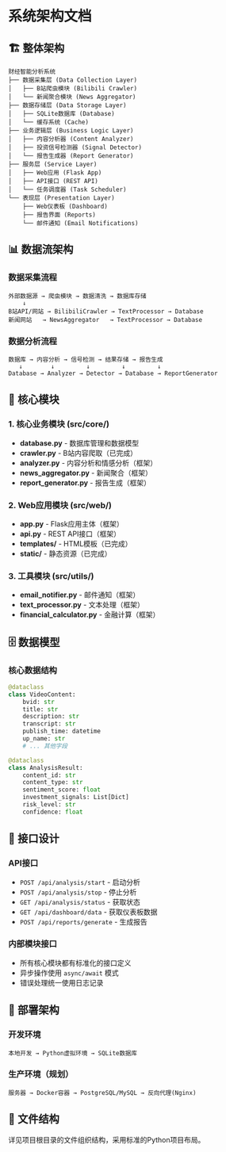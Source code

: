 # 系统架构文档

## 🏗 整体架构

```
财经智能分析系统
├── 数据采集层 (Data Collection Layer)
│   ├── B站爬虫模块 (Bilibili Crawler)
│   └── 新闻聚合模块 (News Aggregator)
├── 数据存储层 (Data Storage Layer)
│   ├── SQLite数据库 (Database)
│   └── 缓存系统 (Cache)
├── 业务逻辑层 (Business Logic Layer)
│   ├── 内容分析器 (Content Analyzer)
│   ├── 投资信号检测器 (Signal Detector)
│   └── 报告生成器 (Report Generator)
├── 服务层 (Service Layer)
│   ├── Web应用 (Flask App)
│   ├── API接口 (REST API)
│   └── 任务调度器 (Task Scheduler)
└── 表现层 (Presentation Layer)
    ├── Web仪表板 (Dashboard)
    ├── 报告界面 (Reports)
    └── 邮件通知 (Email Notifications)
```

## 📊 数据流架构

### 数据采集流程
```
外部数据源 → 爬虫模块 → 数据清洗 → 数据库存储
    ↓
B站API/网站 → BilibiliCrawler → TextProcessor → Database
新闻网站   → NewsAggregator   → TextProcessor → Database
```

### 数据分析流程
```
数据库 → 内容分析 → 信号检测 → 结果存储 → 报告生成
   ↓        ↓         ↓         ↓         ↓
Database → Analyzer → Detector → Database → ReportGenerator
```

## 🔧 核心模块

### 1. 核心业务模块 (src/core/)
- **database.py** - 数据库管理和数据模型
- **crawler.py** - B站内容爬取（已完成）
- **analyzer.py** - 内容分析和情感分析（框架）
- **news_aggregator.py** - 新闻聚合（框架）
- **report_generator.py** - 报告生成（框架）

### 2. Web应用模块 (src/web/)
- **app.py** - Flask应用主体（框架）
- **api.py** - REST API接口（框架）
- **templates/** - HTML模板（已完成）
- **static/** - 静态资源（已完成）

### 3. 工具模块 (src/utils/)
- **email_notifier.py** - 邮件通知（框架）
- **text_processor.py** - 文本处理（框架）
- **financial_calculator.py** - 金融计算（框架）

## 🗄 数据模型

### 核心数据结构
```python
@dataclass
class VideoContent:
    bvid: str
    title: str
    description: str
    transcript: str
    publish_time: datetime
    up_name: str
    # ... 其他字段

@dataclass  
class AnalysisResult:
    content_id: str
    content_type: str
    sentiment_score: float
    investment_signals: List[Dict]
    risk_level: str
    confidence: float
```

## 🔌 接口设计

### API接口
- `POST /api/analysis/start` - 启动分析
- `POST /api/analysis/stop` - 停止分析
- `GET /api/analysis/status` - 获取状态
- `GET /api/dashboard/data` - 获取仪表板数据
- `POST /api/reports/generate` - 生成报告

### 内部模块接口
- 所有核心模块都有标准化的接口定义
- 异步操作使用 `async/await` 模式
- 错误处理统一使用日志记录

## 🔄 部署架构

### 开发环境
```
本地开发 → Python虚拟环境 → SQLite数据库
```

### 生产环境（规划）
```
服务器 → Docker容器 → PostgreSQL/MySQL → 反向代理(Nginx)
```

## 📁 文件结构
详见项目根目录的文件组织结构，采用标准的Python项目布局。 